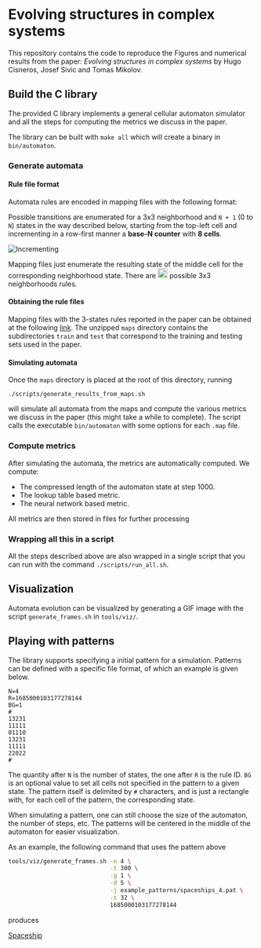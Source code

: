 # Evolving structures in complex systems

This repository contains the code to reproduce the Figures and numerical results
from the paper: _Evolving structures in complex systems_ by Hugo Cisneros, Josef
Sivic and Tomas Mikolov.


## Build the C library

The provided C library implements a general cellular automaton simulator and all
the steps for computing the metrics we discuss in the paper.

The library can be built with
```make all```
which will create a binary in `bin/automaton`.

### Generate automata

#### Rule file format

Automata rules are encoded in mapping files with the following format: 

Possible transitions are enumerated for a 3x3 neighborhood and `N + 1` (0 to
`N`) states in the way described below, starting from the top-left cell and
incrementing in a row-first manner a __base-N counter__ with __8 cells__.

![Incrementing](./figures/increment.png)

Mapping files just enumerate the resulting state of the middle cell for the
corresponding neighborhood state. There are <img
src="figures/eq1.png" height=20px> possible 3x3 neighborhoods rules.

#### Obtaining the rule files

Mapping files with the 3-states rules reported in the paper can be obtained at
the following
[link](https://drive.google.com/uc?id=1fymRRN-Yeig560CkXrLTfpl879YLP_UF&export=download).
The unzipped `maps` directory contains the subdirectories `train` and `test`
that correspond to the training and testing sets used in the paper.

#### Simulating automata

Once the `maps` directory is placed at the root of this directory, running 

```./scripts/generate_results_from_maps.sh```

will simulate all automata from the maps and compute the various metrics we
discuss in the paper (this might take a while to complete). The script calls the
executable `bin/automaton` with some options for each `.map` file.

### Compute metrics

After simulating the automata, the metrics are automatically computed. We
compute:

- The compressed length of the automaton state at step 1000.
- The lookup table based metric.
- The neural network based metric.

All metrics are then stored in files for further processing

### Wrapping all this in a script

All the steps described above are also wrapped in a single script that you can
run with the command `./scripts/run_all.sh`.

## Visualization

Automata evolution can be visualized by generating a GIF image with the script
`generate_frames.sh` in `tools/viz/`.

## Playing with patterns

The library supports specifying a initial pattern for a simulation. Patterns can
be defined with a specific file format, of which an example is given below.

```
N=4
R=1685000103177278144
BG=1
#
13231
11111
01110
13231
11111
22022
#
```

The quantity after `N` is the number of states, the one after `R` is the rule
ID. `BG` is an optional value to set all cells not specified in the pattern to a
given state. The pattern itself is delimited by `#` characters, and is just a
rectangle with, for each cell of the pattern, the corresponding state.

When simulating a pattern, one can still choose the size of the automaton, the
number of steps, etc. The patterns will be centered in the middle of the
automaton for easier visualization.

As an example, the following command that uses the pattern above

```bash
tools/viz/generate_frames.sh -n 4 \
                             -t 300 \
                             -g 1 \
                             -d 5 \
                             -j example_patterns/spaceships_4.pat \
                             -s 32 \
                             1685000103177278144
```
produces

[Spaceship](figures/ex_spaceship.gif)
